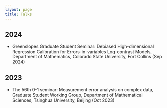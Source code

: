 ```yaml
---
layout: page
title: Talks
---
```


## 2024 ##

- Greenslopes Graduate Student Seminar: Debiased High-dimensional Regression Calibration for Errors-in-variables Log-contrast Models, Department of Mathematics, Colorado State University, Fort Collins (Sep 2024)
  
## 2023 ##

- The 56th 0-1 seminar: Measurement error analysis on complex data, Graduate Student Working Group, Department of Mathematical Sciences, Tsinghua University, Beijing (Oct 2023)
